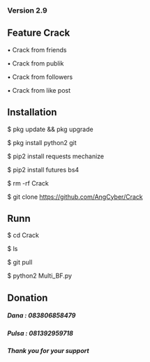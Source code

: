 ### Version 2.9
## Feature Crack
•  Crack from friends

•  Crack from publik

•  Crack from followers

•  Crack from like post

## Installation
$ pkg update && pkg upgrade

$ pkg install python2 git

$ pip2 install requests mechanize

$ pip2 install futures bs4

$ rm -rf Crack

$ git clone https://github.com/AngCyber/Crack

## Runn
$ cd Crack

$ ls

$ git pull

$ python2 Multi_BF.py

## Donation
##### Dana  : 083806858479
##### Pulsa : 081392959718
##### Thank you for your support

